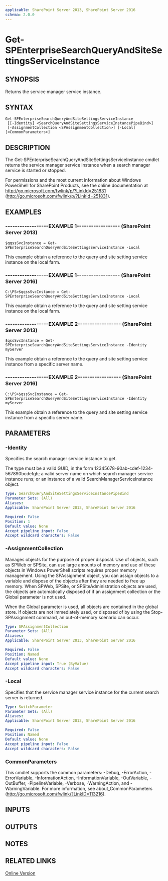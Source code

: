 ```yaml
---
applicable: SharePoint Server 2013, SharePoint Server 2016
schema: 2.0.0
---
```


# Get-SPEnterpriseSearchQueryAndSiteSettingsServiceInstance

## SYNOPSIS
Returns the service manager service instance.

## SYNTAX

```
Get-SPEnterpriseSearchQueryAndSiteSettingsServiceInstance
 [[-Identity] <SearchQueryAndSiteSettingsServiceInstancePipeBind>]
 [-AssignmentCollection <SPAssignmentCollection>] [-Local] [<CommonParameters>]
```

## DESCRIPTION
The Get-SPEnterpriseSearchQueryAndSiteSettingsServiceInstance cmdlet returns the service manager service instance when a search manager service is started or stopped.

For permissions and the most current information about Windows PowerShell for SharePoint Products, see the online documentation at http://go.microsoft.com/fwlink/p/?LinkId=251831 (http://go.microsoft.com/fwlink/p/?LinkId=251831).

## EXAMPLES

### ------------------EXAMPLE 1------------------ (SharePoint Server 2013)
```
$qqssSvcInstance = Get-SPEnterpriseSearchQueryAndSiteSettingsServiceInstance -Local
```

This example obtain a reference to the query and site setting service instance on the local farm.

### ------------------EXAMPLE 1------------------ (SharePoint Server 2016)
```
C:\PS>$qqssSvcInstance = Get-SPEnterpriseSearchQueryAndSiteSettingsServiceInstance -Local
```

This example obtain a reference to the query and site setting service instance on the local farm.

### ------------------EXAMPLE 2------------------ (SharePoint Server 2013)
```
$qssSvcInstance = Get-SPEnterpriseSearchQueryAndSiteSettingsServiceInstance -Identity myServer
```

This example obtain a reference to the query and site setting service instance from a specific server name.

### ------------------EXAMPLE 2------------------ (SharePoint Server 2016)
```
C:\PS>$qssSvcInstance = Get-SPEnterpriseSearchQueryAndSiteSettingsServiceInstance -Identity myServer
```

This example obtain a reference to the query and site setting service instance from a specific server name.

## PARAMETERS

### -Identity
Specifies the search manager service instance to get.

The type must be a valid GUID, in the form 12345678-90ab-cdef-1234-567890bcdefgh; a valid server name on which search manager service instance runs; or an instance of a valid SearchManagerServiceInstance object.

```yaml
Type: SearchQueryAndSiteSettingsServiceInstancePipeBind
Parameter Sets: (All)
Aliases: 
Applicable: SharePoint Server 2013, SharePoint Server 2016

Required: False
Position: 1
Default value: None
Accept pipeline input: False
Accept wildcard characters: False
```

### -AssignmentCollection
Manages objects for the purpose of proper disposal.
Use of objects, such as SPWeb or SPSite, can use large amounts of memory and use of these objects in Windows PowerShell scripts requires proper memory management.
Using the SPAssignment object, you can assign objects to a variable and dispose of the objects after they are needed to free up memory.
When SPWeb, SPSite, or SPSiteAdministration objects are used, the objects are automatically disposed of if an assignment collection or the Global parameter is not used.

When the Global parameter is used, all objects are contained in the global store.
If objects are not immediately used, or disposed of by using the Stop-SPAssignment command, an out-of-memory scenario can occur.

```yaml
Type: SPAssignmentCollection
Parameter Sets: (All)
Aliases: 
Applicable: SharePoint Server 2013, SharePoint Server 2016

Required: False
Position: Named
Default value: None
Accept pipeline input: True (ByValue)
Accept wildcard characters: False
```

### -Local
Specifies that the service manager service instance for the current search server is returned.

```yaml
Type: SwitchParameter
Parameter Sets: (All)
Aliases: 
Applicable: SharePoint Server 2013, SharePoint Server 2016

Required: False
Position: Named
Default value: None
Accept pipeline input: False
Accept wildcard characters: False
```

### CommonParameters
This cmdlet supports the common parameters: -Debug, -ErrorAction, -ErrorVariable, -InformationAction, -InformationVariable, -OutVariable, -OutBuffer, -PipelineVariable, -Verbose, -WarningAction, and -WarningVariable. For more information, see about_CommonParameters (http://go.microsoft.com/fwlink/?LinkID=113216).

## INPUTS

## OUTPUTS

## NOTES

## RELATED LINKS

[Online Version](http://technet.microsoft.com/EN-US/library/f1438a74-92fb-498d-aac1-66743403f3bc(Office.15).aspx)

